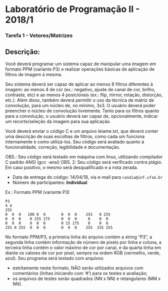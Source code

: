 # Laboratório de Programação II - 2018/1
### Tarefa 1 - Vetores/Matrizes

## Descrição:
Você deverá programar um sistema capaz de manipular uma imagem em formato PPM (variante P3) e realizar operações básicas de aplicação de filtros de imagem à mesma.

Seu sistema deverá ser capaz de aplicar ao menos 8 filtros diferentes à imagem: ao menos 4 de cor (ex.: negativo, ajuste de canal de cor, brilho, contraste, etc) e ao menos 4 posicionais (ex.: flip, mirror, rotação, distorção, etc.). Além disso, também deverá permitir o uso da técnica de matriz de convolução, para um núcleo de, no mínimo, 3x3. O usuário deverá poder preencher o núcleo de convolução livremente. Tanto para os filtros quanto para a convolução, o usuário deverá ser capaz de, opcionalmente, indicar um recorte/seleção da imagem para sua aplicação.

Você deverá enviar o código C e um arquivo leiame.txt, que deverá conter uma descrição de suas escolhas de filtros, como cada um funciona internamente e como utilizá-los. Seu código será avaliado quanto à funcionalidade, correção, legibilidade e documentação.

OBS.: Seu código será testado em máquina com linux, utilizando compilador C padrão ANSI (gcc -ansi)
OBS. 2: Seu código será verificado contra plágio. Em caso positivo, o mesmo será desqualificado e a nota zerada.

- Data de entrega do código: 14/04/18, via e-mail para `candia@inf.ufsm.br`
- Número de participantes: **Individual**

Ex.: Formato PPM (variante P3)

    P3
    4 4
    255
    0  0  0   100 0  0       0  0  0    255   0 255
    0  0  0    0 255 175     0  0  0     0    0  0
    0  0  0    0  0  0       0 15 175    0    0  0
    255 0 255  0  0  0       0  0  0    255  255 255  


No formato PPM/P3, a primeira linha do arquivo contém a string “P3”, a segunda linha contém informação de número de pixels por linha e coluna, a terceira linha contém o valor máximo de cor por canal, e da quarta linha em diante os valores de cor por pixel, sempre na ordem RGB (vermelho, verde, azul).
Seu programa será testado com arquivos:
- estritamente neste formato, NÃO serão utilizados arquivos com comentários (linhas iniciando com ‘#’) para os testes e avaliação;
- os arquivos de testes serão quadrados (NN x NN) e retangulares (MM x NN).
